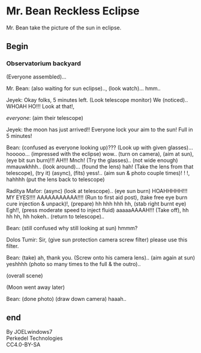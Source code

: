 # Mr. Bean Reckless Eclipse

Mr. Bean take the picture of the sun in eclipse.

## Begin

### Observatorium backyard

(Everyone assembled)...

Mr. Bean: (also waiting for sun eclipse).., (look watch)... hmm..

Jeyek: Okay folks, 5 minutes left. (Look telescope monitor) We (noticed).. WHOAH HO!!! Look at that!,

*everyone*: (aim their telescope)

Jeyek: the moon has just arrived!! Everyone lock your aim to the sun! Full in 5 minutes!

Bean: (confused as everyone looking up)??? (Look up with given glasses)... hooooo... (impressed with the eclipse) wow.. (turn on camera), (aim at sun), (eye bit sun burn)!!! AH!!! Mnch! (Try the glasses).. (not wide enough) mmauwkhhh.. (look around)... (found the lens) hah! (Take the lens from that telescope), (try it) (async), (fits) yess!.. (aim sun & photo couple times)! ! !, hahhhh (put the lens back to telescope)

Raditya Mafor: (async) (look at telescope).. (eye sun burn) HOAHHHHH!!! MY EYES!!!! AAAAAAAAAAA!!!! (Run to first aid post), (take free eye burn cure injection & unpack)!, (prepare) hh hhh hhh hh, (stab right burnt eye) Egh!!, (press moderate speed to inject fluid) aaaaaAAAAH!!! (Take off), hh hh hh, hh hokeh.. (return to telescope)..

Bean: (still confused why still looking at sun) hmmm?

Dolos Tumir: Sir, (give sun protection camera screw filter) please use this filter.

Bean: (take) ah, thank you. (Screw onto his camera lens).. (aim again at sun) yeshhhh (photo so many times to the full & the outro)..

(overall scene)

(Moon went away later)

Bean: (done photo) (draw down camera) haaah..

## end

By JOELwindows7  
Perkedel Technologies  
CC4.0-BY-SA
